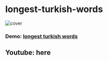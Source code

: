 # longest-turkish-words

![cover](https://i.hizliresim.com/9HlwNF.png)

### Demo: [longest turkish words](https://akifcan.github.io/longest-turkish-words/)

## Youtube: here


